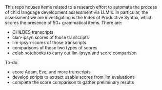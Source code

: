 This repo houses items related to a research effort to automate the process of child language development assessment via LLM's. 
In particular, the assessment we are investigating is the Index of Productive Syntax, which scores the presence of 50+ grammatical items. 
There are:
- CHILDES transcripts
- clan-ipsyn scores of those transcripts
- llm-ipsyn scores of those transcripts
- comparisons of these two types of scores
- colab notebooks to carry out llm-ipsyn and score comparison 

To-do:
- score Adam, Eve, and more transcripts
- develop scripts to extract usable scores from llm evaluations
- complete the score comparison to gather preliminary results 
